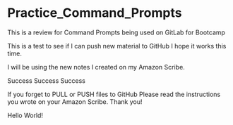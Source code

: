 # Practice_Command_Prompts
This is a review for Command Prompts being used on GitLab for Bootcamp

This is a test to see if I can push new material to GitHub
I hope it works this time.

I will be using the new notes I created on my Amazon Scribe.

Success
Success
Success



If you forget to PULL or PUSH files to GitHub
Please read the instructions you wrote on your Amazon Scribe.
Thank you!

Hello World!
